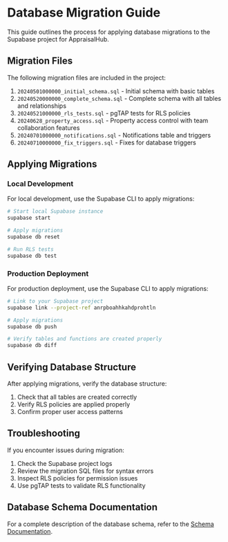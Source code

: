 # Database Migration Guide

This guide outlines the process for applying database migrations to the Supabase project for AppraisalHub.

## Migration Files

The following migration files are included in the project:

1. `20240501000000_initial_schema.sql` - Initial schema with basic tables
2. `20240520000000_complete_schema.sql` - Complete schema with all tables and relationships
3. `20240521000000_rls_tests.sql` - pgTAP tests for RLS policies
4. `20240628_property_access.sql` - Property access control with team collaboration features
5. `20240701000000_notifications.sql` - Notifications table and triggers
6. `20240710000000_fix_triggers.sql` - Fixes for database triggers

## Applying Migrations

### Local Development

For local development, use the Supabase CLI to apply migrations:

```bash
# Start local Supabase instance
supabase start

# Apply migrations
supabase db reset

# Run RLS tests
supabase db test
```

### Production Deployment

For production deployment, use the Supabase CLI to apply migrations:

```bash
# Link to your Supabase project
supabase link --project-ref anrpboahhkahdprohtln

# Apply migrations
supabase db push

# Verify tables and functions are created properly
supabase db diff
```

## Verifying Database Structure

After applying migrations, verify the database structure:

1. Check that all tables are created correctly
2. Verify RLS policies are applied properly
3. Confirm proper user access patterns

## Troubleshooting

If you encounter issues during migration:

1. Check the Supabase project logs
2. Review the migration SQL files for syntax errors
3. Inspect RLS policies for permission issues
4. Use pgTAP tests to validate RLS functionality

## Database Schema Documentation

For a complete description of the database schema, refer to the [Schema Documentation](database/schema-documentation.md). 